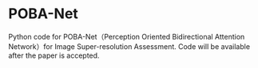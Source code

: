 # POBA-Net
Python code for POBA-Net（Perception Oriented Bidirectional Attention Network）for Image Super-resolution Assessment. Code will be available after the paper is accepted.

